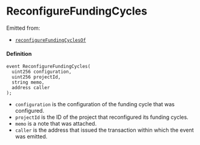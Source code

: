 # ReconfigureFundingCycles

Emitted from:

* [`reconfigureFundingCyclesOf`](/docs/dev/v2/contracts/or-controllers/jbcontroller/write/reconfigurefundingcyclesof.md)

#### Definition

```
event ReconfigureFundingCycles(
  uint256 configuration,
  uint256 projectId,
  string memo,
  address caller
);
```

* `configuration` is the configuration of the funding cycle that was configured.
* `projectId` is the ID of the project that reconfigured its funding cycles.
* `memo` is a note that was attached.
* `caller` is the address that issued the transaction within which the event was emitted.
